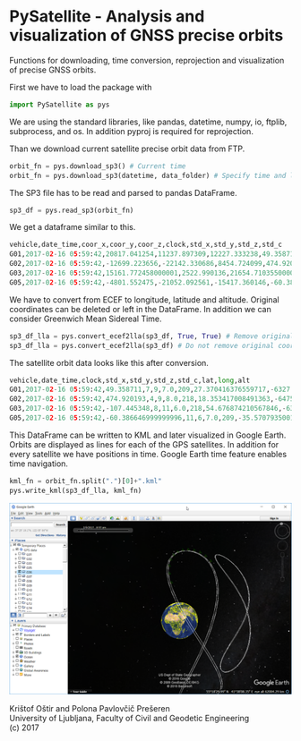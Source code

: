 # PySatellite - Analysis and visualization of GNSS precise orbits

Functions for downloading, time conversion, reprojection and visualization of precise GNSS orbits.

First we have to load the package with
```python
import PySatellite as pys
```

We are using the standard libraries, like pandas, datetime, numpy, io, ftplib, subprocess, and os. In addition pyproj is required for reprojection.

Than we download current satellite precise orbit data from FTP.
```python
orbit_fn = pys.download_sp3() # Current time
orbit_fn = pys.download_sp3(datetime, data_folder) # Specify time and location
```

The SP3 file has to be read and parsed to pandas DataFrame.
```python
sp3_df = pys.read_sp3(orbit_fn)
```

We get a dataframe similar to this.
```python
vehicle,date_time,coor_x,coor_y,coor_z,clock,std_x,std_y,std_z,std_c
G01,2017-02-16 05:59:42,20817.041254,11237.897309,12227.333238,49.358711,7,9,7.0,209
G02,2017-02-16 05:59:42,-12699.223656,-22142.330686,8454.724099,474.920193,4,9,8.0,218
G03,2017-02-16 05:59:42,15161.772458000001,2522.990136,21654.710355000003,-107.445348,8,11,6.0,218
G05,2017-02-16 05:59:42,-4801.552475,-21052.092561,-15417.360146,-60.386646999999996,11,6,7.0,209
```

We have to convert from ECEF to longitude, latitude and altitude. Original coordinates can be deleted or left in the DataFrame. In addition we can consider Greenwich Mean Sidereal Time.
```python
sp3_df_lla = pys.convert_ecef2lla(sp3_df, True, True) # Remove original coordinates, consider GMST
sp3_df_lla = pys.convert_ecef2lla(sp3_df) # Do not remove original coordinates, do not consider GMST, default
```

The satellite orbit data looks like this after conversion.
```python
vehicle,date_time,clock,std_x,std_y,std_z,std_c,lat,long,alt
G01,2017-02-16 05:59:42,49.358711,7,9,7.0,209,27.370416376559717,-6327.494098728924,20256.18947880152
G02,2017-02-16 05:59:42,474.920193,4,9,8.0,218,18.353417008491363,-6475.691535287722,20513.295509668373
G03,2017-02-16 05:59:42,-107.445348,8,11,6.0,218,54.676874210567846,-6346.408384352559,20191.144848877248
G05,2017-02-16 05:59:42,-60.386646999999996,11,6,7.0,209,-35.57079350017397,-6458.704318969671,20160.960582937056
```

This DataFrame can be written to KML and later visualized in Google Earth. Orbits are displayed as lines for each of the GPS satellites. In addition for every satellite we have positions in time. Google Earth time feature enables time navigation.
```python
kml_fn = orbit_fn.split(".")[0]+".kml"
pys.write_kml(sp3_df_lla, kml_fn)
```

![Google Earth Orbits](Docs/ge_orbits.png)

Krištof Oštir and Polona Pavlovčič Prešeren  
University of Ljubljana, Faculty of Civil and Geodetic Engineering  
(c) 2017

